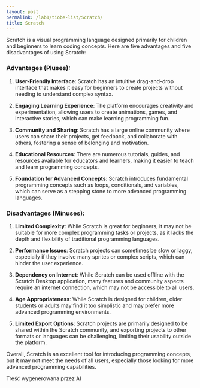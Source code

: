 ```yaml
---
layout: post
permalink: /lab1/tiobe-list/Scratch/
title: Scratch
---
```

Scratch is a visual programming language designed primarily for children and beginners to learn coding concepts. Here are five advantages and five disadvantages of using Scratch:

### Advantages (Pluses):

1. **User-Friendly Interface**: Scratch has an intuitive drag-and-drop interface that makes it easy for beginners to create projects without needing to understand complex syntax.

2. **Engaging Learning Experience**: The platform encourages creativity and experimentation, allowing users to create animations, games, and interactive stories, which can make learning programming fun.

3. **Community and Sharing**: Scratch has a large online community where users can share their projects, get feedback, and collaborate with others, fostering a sense of belonging and motivation.

4. **Educational Resources**: There are numerous tutorials, guides, and resources available for educators and learners, making it easier to teach and learn programming concepts.

5. **Foundation for Advanced Concepts**: Scratch introduces fundamental programming concepts such as loops, conditionals, and variables, which can serve as a stepping stone to more advanced programming languages.

### Disadvantages (Minuses):

1. **Limited Complexity**: While Scratch is great for beginners, it may not be suitable for more complex programming tasks or projects, as it lacks the depth and flexibility of traditional programming languages.

2. **Performance Issues**: Scratch projects can sometimes be slow or laggy, especially if they involve many sprites or complex scripts, which can hinder the user experience.

3. **Dependency on Internet**: While Scratch can be used offline with the Scratch Desktop application, many features and community aspects require an internet connection, which may not be accessible to all users.

4. **Age Appropriateness**: While Scratch is designed for children, older students or adults may find it too simplistic and may prefer more advanced programming environments.

5. **Limited Export Options**: Scratch projects are primarily designed to be shared within the Scratch community, and exporting projects to other formats or languages can be challenging, limiting their usability outside the platform.

Overall, Scratch is an excellent tool for introducing programming concepts, but it may not meet the needs of all users, especially those looking for more advanced programming capabilities.

Treść wygenerowana przez AI
